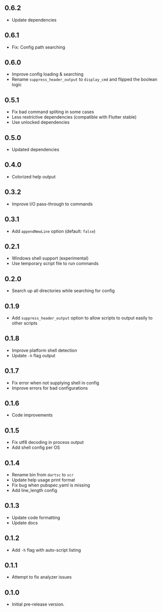 ## 0.6.2

- Update dependencies

## 0.6.1

- Fix: Config path searching

## 0.6.0

- Improve config loading & searching
- Rename `suppress_header_output` to `display_cmd` and flipped the boolean logic

## 0.5.1

- Fix bad command spliting in some cases
- Less restrictive dependencies (compatible with Flutter stable)
- Use unlocked dependencies

## 0.5.0

- Updated dependencies

## 0.4.0

- Colorized help output

## 0.3.2

- Improve I/O pass-through to commands

## 0.3.1

- Add `appendNewLine` option (default: `false`)

## 0.2.1

- Windows shell support (experimental)
- Use temporary script file to run commands

## 0.2.0

- Search up all directories while searching for config

## 0.1.9

- Add `suppress_header_output` option to allow scripts to output easily to other scripts

## 0.1.8

- Improve platform shell detection
- Update `-h` flag output

## 0.1.7

- Fix error when not supplying shell in config
- Improve errors for bad configurations

## 0.1.6

- Code improvements

## 0.1.5

- Fix utf8 decoding in process output
- Add shell config per OS

## 0.1.4

- Rename bin from `dartsc` to `scr`
- Update help usage print format
- Fix bug when pubspec.yaml is missing
- Add line_length config

## 0.1.3

- Update code formatting
- Update docs

## 0.1.2

- Add `-h` flag with auto-script listing

## 0.1.1

- Attempt to fix analyzer issues

## 0.1.0

- Initial pre-release version.
